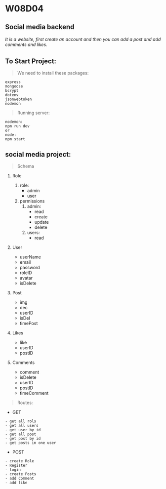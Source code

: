# W08D04 
## Social media backend

###### It is a website, first create an account and then you can add a post and add comments and likes.

## To Start Project:

> We need to install these packages:

```
express
mongoose
bcrypt
dotenv
jsonwebtoken
nodemon
```

> Running server:

```
nodemon:
npm run dev
or
node:
npm start
```

## social media project:

> Schema

1. Role
    1. role: 
        - admin 
        - user
    2. permissions
        1. admin:
           - read
           - create
           - update
           - delete
        2. users:
           - read

2. User
    - userName
    - email
    - password
    - roleID
    - avatar
    - isDelete

3. Post 
    - img
    - dec
    - userID
    - isDel
    - timePost

4. Likes
    - like
    - userID
    - postID

5. Comments
    - comment
    - isDelete
    - userID
    - postID
    - timeComment

> Routes:

- GET
```
- get all rols 
- get all users
- get user by id
- get all post
- get post by id
- get posts in one user
```
- POST
```
- create Role
- Register
- login
- create Posts
- add Comment
- add like
```
